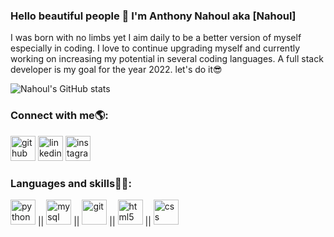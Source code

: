 ### Hello beautiful people 👋 I'm Anthony Nahoul aka [Nahoul]

I was born with no limbs yet I aim daily to be a better version of myself especially in coding. I love to continue upgrading myself and currently working on increasing my potential in several coding languages. A full stack developer is my goal for the year 2022. let's do it😎

![Nahoul's GitHub stats](https://github-readme-stats.vercel.app/api?username=Anthony-Nahoul&hide=contribs,issues&show_icons=true&theme=merko)

### Connect with me🌎: 
[<img src='https://cdn-icons-png.flaticon.com/512/270/270798.png' alt='github' height='40'>](https://github.com/Anthony-Nahoul)  [<img src='https://cdn-icons-png.flaticon.com/512/174/174857.png' alt='linkedin' height='40'>](https://www.linkedin.com/in/anthonynahoul/)  [<img src='https://cdn-icons.flaticon.com/png/512/2626/premium/2626270.png?token=exp=1652284232~hmac=a63b7e20125cac3153551d50637c0e3e' alt='instagram' height='40'>](https://www.instagram.com/nahoul/)
### Languages and skills👨‍💻:
<img src='https://cdn-icons-png.flaticon.com/512/5968/5968350.png' alt='python' height='40'> || <img src='https://cdn-icons-png.flaticon.com/512/5968/5968313.png' alt='mysql' height='40'> || <img src='https://cdn.jsdelivr.net/npm/simple-icons@3.0.1/icons/git.svg' alt='git' height='40'> || <img src='https://cdn.jsdelivr.net/npm/simple-icons@3.0.1/icons/html5.svg' alt='html5' height='40'> || <img src='https://cdn.jsdelivr.net/npm/simple-icons@3.0.1/icons/css3.svg' alt='css' height='40'>


